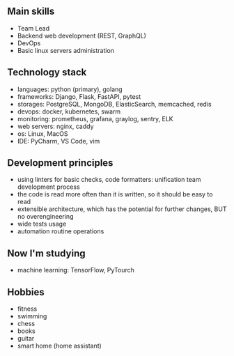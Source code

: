 ## Main skills
- Team Lead
- Backend web development (REST, GraphQL)
- DevOps
- Basic linux servers administration

## Technology stack
- languages: python (primary), golang
- frameworks: Django, Flask, FastAPI, pytest
- storages: PostgreSQL, MongoDB, ElasticSearch, memcached, redis
- devops: docker, kubernetes, swarm
- monitoring: prometheus, grafana, graylog, sentry, ELK
- web servers: nginx, caddy
- os: Linux, MacOS
- IDE: PyCharm, VS Code, vim

## Development principles
- using linters for basic checks, code formatters: unification team development process
- the code is read more often than it is written, so it should be easy to read
- extensible architecture, which has the potential for further changes, BUT no overengineering
- wide tests usage
- automation routine operations

## Now I'm studying
- machine learning: TensorFlow, PyTourch

## Hobbies
- fitness
- swimming
- chess
- books
- guitar
- smart home (home assistant)
